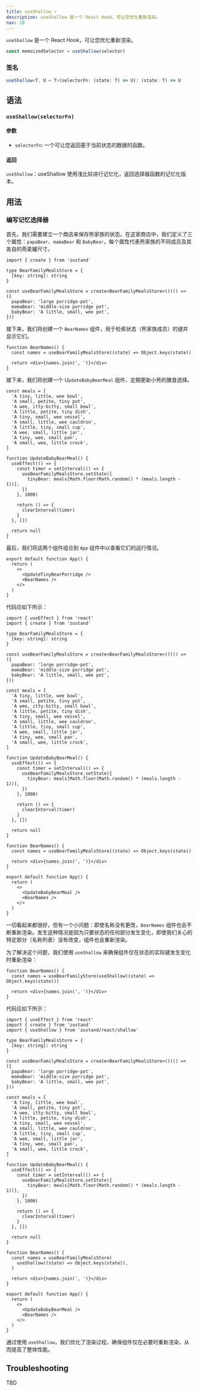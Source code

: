 ```yaml
---
title: useShallow ⚛️
description: useShallow 是一个 React Hook，可让您优化重新渲染。
nav: 28
---
```


`useShallow` 是一个 React Hook，可让您优化重新渲染。

```js
const memoizedSelector = useShallow(selector)
```

### 签名

```ts
useShallow<T, U = T>(selectorFn: (state: T) => U): (state: T) => U
```

## 语法

### `useShallow(selectorFn)`

#### 参数

- `selectorFn`: 一个可让您返回基于当前状态的数据的函数。

#### 返回

`useShallow`：useShallow 使用浅比较进行记忆化，返回选择器函数的记忆化版本。

## 用法

### 编写记忆选择器

首先，我们需要建立一个商店来保存熊家族的状态。在这家商店中，我们定义了三个属性：`papaBear`、`mamaBear` 和 `BabyBear`，每个属性代表熊家族的不同成员及其各自的燕麦罐尺寸。

```tsx
import { create } from 'zustand'

type BearFamilyMealsStore = {
  [key: string]: string
}

const useBearFamilyMealsStore = create<BearFamilyMealsStore>()(() => ({
  papaBear: 'large porridge-pot',
  mamaBear: 'middle-size porridge pot',
  babyBear: 'A little, small, wee pot',
}))
```

接下来，我们将创建一个 `BearNames` 组件，用于检索状态（熊家族成员）的键并显示它们。

```tsx
function BearNames() {
  const names = useBearFamilyMealsStore((state) => Object.keys(state))

  return <div>{names.join(', ')}</div>
}
```

接下来，我们将创建一个 U`pdateBabyBearMeal` 组件，定期更新小熊的膳食选择。


```tsx
const meals = [
  'A tiny, little, wee bowl',
  'A small, petite, tiny pot',
  'A wee, itty-bitty, small bowl',
  'A little, petite, tiny dish',
  'A tiny, small, wee vessel',
  'A small, little, wee cauldron',
  'A little, tiny, small cup',
  'A wee, small, little jar',
  'A tiny, wee, small pan',
  'A small, wee, little crock',
]

function UpdateBabyBearMeal() {
  useEffect(() => {
    const timer = setInterval(() => {
      useBearFamilyMealsStore.setState({
        tinyBear: meals[Math.floor(Math.random() * (meals.length - 1))],
      })
    }, 1000)

    return () => {
      clearInterval(timer)
    }
  }, [])

  return null
}
```

最后，我们将这两个组件组合到 `App` 组件中以查看它们的运行情况。

```tsx
export default function App() {
  return (
    <>
      <UpdateTinyBearPorridge />
      <BearNames />
    </>
  )
}
```

代码应如下所示：

```tsx
import { useEffect } from 'react'
import { create } from 'zustand'

type BearFamilyMealsStore = {
  [key: string]: string
}

const useBearFamilyMealsStore = create<BearFamilyMealsStore>()(() => ({
  papaBear: 'large porridge-pot',
  mamaBear: 'middle-size porridge pot',
  babyBear: 'A little, small, wee pot',
}))

const meals = [
  'A tiny, little, wee bowl',
  'A small, petite, tiny pot',
  'A wee, itty-bitty, small bowl',
  'A little, petite, tiny dish',
  'A tiny, small, wee vessel',
  'A small, little, wee cauldron',
  'A little, tiny, small cup',
  'A wee, small, little jar',
  'A tiny, wee, small pan',
  'A small, wee, little crock',
]

function UpdateBabyBearMeal() {
  useEffect(() => {
    const timer = setInterval(() => {
      useBearFamilyMealsStore.setState({
        tinyBear: meals[Math.floor(Math.random() * (meals.length - 1))],
      })
    }, 1000)

    return () => {
      clearInterval(timer)
    }
  }, [])

  return null
}

function BearNames() {
  const names = useBearFamilyMealsStore((state) => Object.keys(state))

  return <div>{names.join(', ')}</div>
}

export default function App() {
  return (
    <>
      <UpdateBabyBearMeal />
      <BearNames />
    </>
  )
}
```

一切看起来都很好，但有一个小问题：即使名称没有更改，`BearNames` 组件也会不断重新渲染。发生这种情况是因为只要状态的任何部分发生变化，即使我们关心的特定部分（名称列表）没有改变，组件也会重新渲染。

为了解决这个问题，我们使用 `useShallow` 来确保组件仅在状态的实际键发生变化时重新渲染：

```tsx
function BearNames() {
  const names = useBearFamilyStore(useShallow((state) => Object.keys(state)))

  return <div>{names.join(', ')}</div>
}
```

代码应如下所示：

```tsx
import { useEffect } from 'react'
import { create } from 'zustand'
import { useShallow } from 'zustand/react/shallow'

type BearFamilyMealsStore = {
  [key: string]: string
}

const useBearFamilyMealsStore = create<BearFamilyMealsStore>()(() => ({
  papaBear: 'large porridge-pot',
  mamaBear: 'middle-size porridge pot',
  babyBear: 'A little, small, wee pot',
}))

const meals = [
  'A tiny, little, wee bowl',
  'A small, petite, tiny pot',
  'A wee, itty-bitty, small bowl',
  'A little, petite, tiny dish',
  'A tiny, small, wee vessel',
  'A small, little, wee cauldron',
  'A little, tiny, small cup',
  'A wee, small, little jar',
  'A tiny, wee, small pan',
  'A small, wee, little crock',
]

function UpdateBabyBearMeal() {
  useEffect(() => {
    const timer = setInterval(() => {
      useBearFamilyMealsStore.setState({
        tinyBear: meals[Math.floor(Math.random() * (meals.length - 1))],
      })
    }, 1000)

    return () => {
      clearInterval(timer)
    }
  }, [])

  return null
}

function BearNames() {
  const names = useBearFamilyMealsStore(
    useShallow((state) => Object.keys(state)),
  )

  return <div>{names.join(', ')}</div>
}

export default function App() {
  return (
    <>
      <UpdateBabyBearMeal />
      <BearNames />
    </>
  )
}
```

通过使用 `useShallow`，我们优化了渲染过程，确保组件仅在必要时重新渲染，从而提高了整体性能。

## Troubleshooting

TBD
